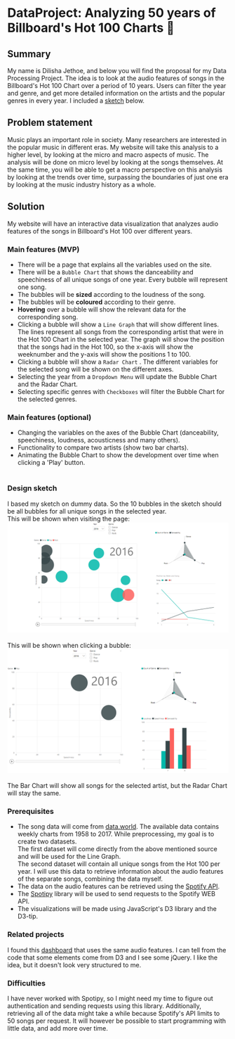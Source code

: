 # DataProject: Analyzing 50 years of Billboard's Hot 100 Charts :musical_note:

## Summary
My name is Dilisha Jethoe, and below you will find the proposal for my Data Processing Project. The idea is to look at the audio features of songs in the Billboard's Hot 100 Chart over a period of 10 years. Users can filter the year and genre, and get more detailed information on the artists and the popular genres in every year. I included a [sketch](#design-sketch) below.

## Problem statement
Music plays an important role in society. Many researchers are interested in the popular music in different eras. My website will take this analysis to a higher level, by looking at the micro and macro aspects of music. The analysis will be done on micro level by looking at the songs themselves. At the same time, you will be able to get a macro perspective on this analysis by looking at the trends over time, surpassing the boundaries of just one era by looking at the music industry history as a whole.

## Solution
My website will have an interactive data visualization that analyzes audio features of the songs in Billboard's Hot 100 over different years.

### Main features (MVP)
* There will be a page that explains all the variables used on the site.
* There will be a ``Bubble Chart`` that shows the danceability and speechiness of all unique songs of one year. Every bubble will represent one song.
* The bubbles will be **sized** according to the loudness of the song.
* The bubbles will be **coloured** according to their genre.
* **Hovering** over a bubble will show the relevant data for the corresponding song.
* Clicking a bubble will show a ``Line Graph`` that will show different lines. The lines represent all songs from the corresponding artist that were in the Hot 100 Chart in the selected year. The graph will show the position that the songs had in the Hot 100, so the x-axis will show the weeknumber and the y-axis will show the positions 1 to 100.
* Clicking a bubble will show a ``Radar Chart`` . The different variables for the selected song will be shown on the different axes.
* Selecting the year from a ``Dropdown Menu`` will update the Bubble Chart and the Radar Chart.
* Selecting specific genres with ``Checkboxes`` will filter the Bubble Chart for the selected genres.

### Main features (optional)
* Changing the variables on the axes of the Bubble Chart (danceability, speechiness, loudness, acousticness and many others).
* Functionality to compare two artists (show two bar charts).
* Animating the Bubble Chart to show the development over time when clicking a 'Play' button. <br> <br>

### Design sketch
I based my sketch on dummy data. So the 10 bubbles in the sketch should be all bubbles for all unique songs in the selected year. <br>
This will be shown when visiting the page:
![Image1 cannot be displayed](https://github.com/Anonymeoww/DataProject/blob/master/doc/firstlook2.PNG "On first opening") <br> <br>
This will be shown when clicking a bubble:
![Image2 cannot be displayed](https://github.com/Anonymeoww/DataProject/blob/master/doc/secondlook.PNG "On clicking a bubble") <br><br>
The Bar Chart will show all songs for the selected artist, but the Radar Chart will stay the same.

### Prerequisites
* The song data will come from [data.world](https://data.world/kcmillersean/billboard-hot-100-1958-2017). The available data contains weekly charts from 1958 to 2017. While preprocessing, my goal is to create two datasets. <br>
The first dataset will come directly from the above mentioned source and will be used for the Line Graph. <br>
The second dataset will contain all unique songs from the Hot 100 per year.
 I will use this data to retrieve information about the audio features of the separate songs, combining the data myself.
* The data on the audio features can be retrieved using the [Spotify API](https://developer.spotify.com/documentation/web-api/).
* The [Spotipy](https://spotipy.readthedocs.io/en/latest/) library will be used to send requests to the Spotify WEB API.
* The visualizations will be made using JavaScript's D3 library and the D3-tip.

### Related projects
I found this [dashboard](https://theartandscienceofdata.herokuapp.com/music-dashboard/#!) that uses the same audio features. I can tell from the code that some elements come from D3 and I see some jQuery. I like the idea, but it doesn't look very structured to me.

### Difficulties
I have never worked with Spotipy, so I might need my time to figure out authentication and sending requests using this library. Additionally, retrieving all of the data might take a while because Spotify's API limits to 50 songs per request. It will however be possible to start programming with little data, and add more over time.
